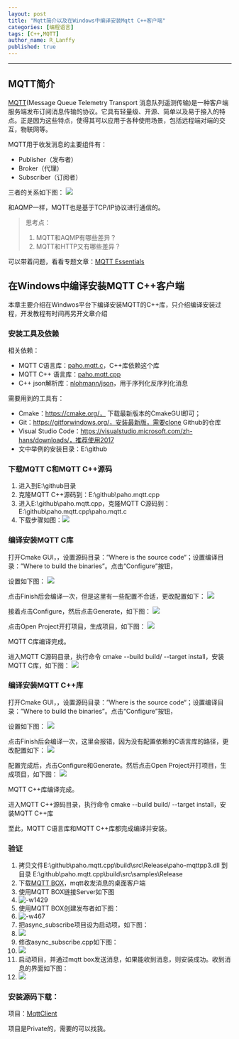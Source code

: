 ```yaml
---
layout: post
title: "Mqtt简介以及在Windows中编译安装Mqtt C++客户端"
categories: [编程语言]
tags: [C++,MQTT]
author_name: R_Lanffy
published: true
---
```

---

## MQTT简介

[MQTT](http://mqtt.org/)(Message Queue Telemetry Transport 消息队列遥测传输)是一种客户端服务端发布订阅消息传输的协议。它具有轻量级、开源、简单以及易于接入的特点。正是因为这些特点，使得其可以应用于各种使用场景，包括远程端对端的交互，物联网等。

MQTT用于收发消息的主要组件有：

* Publisher（发布者）
* Broker（代理）
* Subscriber（订阅者）

三者的关系如下图：
![](/images/posts/2020/1/15782955889503.jpg)

和AQMP一样，MQTT也是基于TCP/IP协议进行通信的。

> 思考点：
>    1. MQTT和AQMP有哪些差异？
>    2. MQTT和HTTP又有哪些差异？

可以带着问题，看看专题文章：[MQTT Essentials](https://www.hivemq.com/mqtt-essentials/)

## 在Windows中编译安装MQTT C++客户端

本章主要介绍在Windwos平台下编译安装MQTT的C++库，只介绍编译安装过程，开发教程有时间再另开文章介绍

### 安装工具及依赖

相关依赖：
* MQTT C语言库：[paho.mqtt.c](https://github.com/eclipse/paho.mqtt.c)，C++库依赖这个库
* MQTT C++ 语言库：[paho.mqtt.cpp](https://github.com/eclipse/paho.mqtt.cpp)
* C++ json解析库：[nlohmann/json](https://github.com/eclipse/paho.mqtt.cpp)，用于序列化反序列化消息

需要用到的工具有：
* Cmake：https://cmake.org/， 下载最新版本的CmakeGUI即可；
* Git：https://gitforwindows.org/，安装最新版，需要clone Github的仓库
* Visual Studio Code：https://visualstudio.microsoft.com/zh-hans/downloads/，推荐使用2017
* 文中举例的安装目录：E:\github

### 下载MQTT C和MQTT C++源码

1. 进入到E:\github目录
2. 克隆MQTT C++源码到：E:\github\paho.mqtt.cpp
3. 进入E:\github\paho.mqtt.cpp，克隆MQTT C源码到：E:\github\paho.mqtt.cpp\paho.mqtt.c
4. 下载步骤如图：![](/images/posts/2020/1/15782961628986.jpg)

### 编译安装MQTT C库

打开Cmake GUI，，设置源码目录：”Where is the source code“；设置编译目录：”Where to build the binaries”。点击“Configure”按钮，

设置如下图：
![](/images/posts/2020/1/15782961925866.jpg)

点击Finish后会编译一次，但是这里有一些配置不合适，更改配置如下：
![](/images/posts/2020/1/15782962060017.jpg)

接着点击Configure，然后点击Generate，如下图：
![](/images/posts/2020/1/15782962667468.jpg)

点击Open Project开打项目，生成项目，如下图：
![](/images/posts/2020/1/15782962838554.jpg)

MQTT C库编译完成。

进入MQTT C源码目录，执行命令 cmake --build build/ --target install，安装MQTT C库，如下图：
![](/images/posts/2020/1/15782962978161.jpg)

### 编译安装MQTT C++库

打开Cmake GUI，，设置源码目录：”Where is the source code“；设置编译目录：”Where to build the binaries”。点击“Configure”按钮，

设置如下图：
![](/images/posts/2020/1/15782963183799.jpg)

点击Finish后会编译一次，这里会报错，因为没有配置依赖的C语言库的路径，更改配置如下：
![](/images/posts/2020/1/15782963286875.jpg)

配置完成后，点击Configure和Generate。然后点击Open Project开打项目，生成项目，如下图：
![](/images/posts/2020/1/15782963452490.jpg)

MQTT C++库编译完成。

进入MQTT C++源码目录，执行命令 cmake --build build/ --target install，安装MQTT C++库

至此，MQTT C语言库和MQTT C++库都完成编译并安装。

### 验证

1. 拷贝文件E:\github\paho.mqtt.cpp\build\src\Release\paho-mqttpp3.dll 到目录 E:\github\paho.mqtt.cpp\build\src\samples\Release
2. 下载[MQTT BOX](http://workswithweb.com/mqttbox.html)，mqtt收发消息的桌面客户端
3. 使用MQTT BOX链接Server如下图
4. ![-w1429](/images/posts/2020/1/15782964617286.jpg)
5. 使用MQTT BOX创建发布者如下图：
6. ![-w467](/images/posts/2020/1/15782965126678.jpg)
7. 把async_subscribe项目设为启动项，如下图：
8. ![](/images/posts/2020/1/15782965598934.jpg)
9. 修改async_subscribe.cpp如下图：
10. ![](/images/posts/2020/1/15782965758978.jpg)
11. 启动项目，并通过mqtt box发送消息，如果能收到消息，则安装成功。收到消息的界面如下图：
12. ![](/images/posts/2020/1/15782965973872.jpg)

### 安装源码下载：

项目：[MqttClient](https://github.com/lanffy/MqttClient)

项目是Private的，需要的可以找我。
